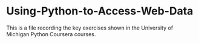 # Using-Python-to-Access-Web-Data
This is a file recording the key exercises shown in the University of Michigan Python Coursera courses.
